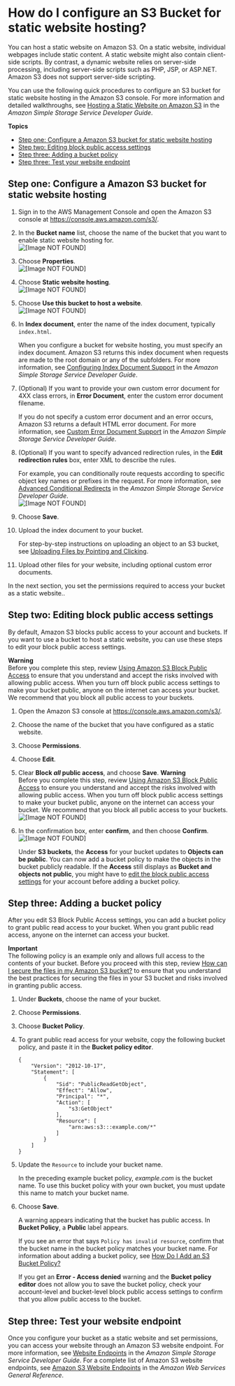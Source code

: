 # How do I configure an S3 Bucket for static website hosting?<a name="static-website-hosting"></a>

You can host a static website on Amazon S3\. On a static website, individual webpages include static content\. A static website might also contain client\-side scripts\. By contrast, a dynamic website relies on server\-side processing, including server\-side scripts such as PHP, JSP, or ASP\.NET\. Amazon S3 does not support server\-side scripting\.

You can use the following quick procedures to configure an S3 bucket for static website hosting in the Amazon S3 console\. For more information and detailed walkthroughs, see [Hosting a Static Website on Amazon S3](https://docs.aws.amazon.com/AmazonS3/latest/dev/WebsiteHosting.html) in the *Amazon Simple Storage Service Developer Guide*\.

**Topics**
+ [Step one: Configure a Amazon S3 bucket for static website hosting](#configure-bucket-website-hosting)
+ [Step two: Editing block public access settings](#set-permissions-static-website-access)
+ [Step three: Adding a bucket policy](#add-bucket-policy-public-access)
+ [Step three: Test your website endpoint](#test-your-website-endpoint)

## Step one: Configure a Amazon S3 bucket for static website hosting<a name="configure-bucket-website-hosting"></a>

1. Sign in to the AWS Management Console and open the Amazon S3 console at [https://console\.aws\.amazon\.com/s3/](https://console.aws.amazon.com/s3/)\.

1. In the **Bucket name** list, choose the name of the bucket that you want to enable static website hosting for\.  
![\[Image NOT FOUND\]](http://docs.aws.amazon.com/AmazonS3/latest/user-guide/images/choose-bucket-name.png)

1. Choose **Properties**\.  
![\[Image NOT FOUND\]](http://docs.aws.amazon.com/AmazonS3/latest/user-guide/images/choose-properties-tab.png)

1. Choose **Static website hosting**\.  
![\[Image NOT FOUND\]](http://docs.aws.amazon.com/AmazonS3/latest/user-guide/images/static-website-hosting-box.png)

1. Choose **Use this bucket to host a website**\.   
![\[Image NOT FOUND\]](http://docs.aws.amazon.com/AmazonS3/latest/user-guide/images/website-endpoint.png)

1. In **Index document**, enter the name of the index document, typically `index.html`\. 

   When you configure a bucket for website hosting, you must specify an index document\. Amazon S3 returns this index document when requests are made to the root domain or any of the subfolders\. For more information, see [Configuring Index Document Support](https://docs.aws.amazon.com/AmazonS3/latest/dev/IndexDocumentSupport.html) in the *Amazon Simple Storage Service Developer Guide*\.

1. \(Optional\) If you want to provide your own custom error document for 4XX class errors, in **Error Document**, enter the custom error document filename\. 

   If you do not specify a custom error document and an error occurs, Amazon S3 returns a default HTML error document\. For more information, see [Custom Error Document Support](https://docs.aws.amazon.com/AmazonS3/latest/dev/CustomErrorDocSupport.html) in the *Amazon Simple Storage Service Developer Guide*\.

1. \(Optional\) If you want to specify advanced redirection rules, in the **Edit redirection rules** box, enter XML to describe the rules\.

   For example, you can conditionally route requests according to specific object key names or prefixes in the request\. For more information, see [Advanced Conditional Redirects](https://docs.aws.amazon.com/AmazonS3/latest/dev/how-to-page-redirect.html#advanced-conditional-redirects) in the *Amazon Simple Storage Service Developer Guide*\.  
![\[Image NOT FOUND\]](http://docs.aws.amazon.com/AmazonS3/latest/user-guide/images/static-website-hosting-enable.png)

1. Choose **Save**\.

1. Upload the index document to your bucket\.

   For step\-by\-step instructions on uploading an object to an S3 bucket, see [Uploading Files by Pointing and Clicking](upload-objects.md#upload-objects-by-file-selection)\. 

1. Upload other files for your website, including optional custom error documents\.

In the next section, you set the permissions required to access your bucket as a static website\.\.

## Step two: Editing block public access settings<a name="set-permissions-static-website-access"></a>

By default, Amazon S3 blocks public access to your account and buckets\. If you want to use a bucket to host a static website, you can use these steps to edit your block public access settings\. 

**Warning**  
Before you complete this step, review [Using Amazon S3 Block Public Access](https://docs.aws.amazon.com/AmazonS3/latest/dev/access-control-block-public-access.html) to ensure that you understand and accept the risks involved with allowing public access\. When you turn off block public access settings to make your bucket public, anyone on the internet can access your bucket\. We recommend that you block all public access to your buckets\.

1. Open the Amazon S3 console at [https://console\.aws\.amazon\.com/s3/](https://console.aws.amazon.com/s3/)\.

1. Choose the name of the bucket that you have configured as a static website\.

1. Choose **Permissions**\.

1. Choose **Edit**\.

1. Clear **Block *all* public access**, and choose **Save**\.
**Warning**  
Before you complete this step, review [Using Amazon S3 Block Public Access](https://docs.aws.amazon.com/AmazonS3/latest/dev/access-control-block-public-access.html) to ensure you understand and accept the risks involved with allowing public access\. When you turn off block public access settings to make your bucket public, anyone on the internet can access your bucket\. We recommend that you block all public access to your buckets\.  
![\[Image NOT FOUND\]](http://docs.aws.amazon.com/AmazonS3/latest/user-guide/images/edit-public-access-clear.png)

1. In the confirmation box, enter **confirm**, and then choose **Confirm**\.  
![\[Image NOT FOUND\]](http://docs.aws.amazon.com/AmazonS3/latest/user-guide/images/edit-public-access-confirm.png)

   Under **S3 buckets**, the **Access** for your bucket updates to **Objects can be public**\. You can now add a bucket policy to make the objects in the bucket publicly readable\. If the **Access** still displays as **Bucket and objects not public**, you might have to [edit the block public access settings](https://docs.aws.amazon.com/AmazonS3/latest/user-guide/block-public-access-account.html) for your account before adding a bucket policy\.

## Step three: Adding a bucket policy<a name="add-bucket-policy-public-access"></a>

After you edit S3 Block Public Access settings, you can add a bucket policy to grant public read access to your bucket\. When you grant public read access, anyone on the internet can access your bucket\.

**Important**  
The following policy is an example only and allows full access to the contents of your bucket\. Before you proceed with this step, review [How can I secure the files in my Amazon S3 bucket?](https://aws.amazon.com/premiumsupport/knowledge-center/secure-s3-resources/) to ensure that you understand the best practices for securing the files in your S3 bucket and risks involved in granting public access\.

1. Under **Buckets**, choose the name of your bucket\.

1. Choose **Permissions**\.

1. Choose **Bucket Policy**\.

1. To grant public read access for your website, copy the following bucket policy, and paste it in the **Bucket policy editor**\.

   ```
   {
       "Version": "2012-10-17",
       "Statement": [
           {
               "Sid": "PublicReadGetObject",
               "Effect": "Allow",
               "Principal": "*",
               "Action": [
                   "s3:GetObject"
               ],
               "Resource": [
                   "arn:aws:s3:::example.com/*"
               ]
           }
       ]
   }
   ```

1. Update the `Resource` to include your bucket name\.

   In the preceding example bucket policy, *example\.com* is the bucket name\. To use this bucket policy with your own bucket, you must update this name to match your bucket name\.

1. Choose **Save**\.

   A warning appears indicating that the bucket has public access\. In **Bucket Policy**, a **Public** label appears\.

   If you see an error that says `Policy has invalid resource`, confirm that the bucket name in the bucket policy matches your bucket name\. For information about adding a bucket policy, see [How Do I Add an S3 Bucket Policy?](https://docs.aws.amazon.com/AmazonS3/latest/user-guide/add-bucket-policy.html)

   If you get an **Error \- Access denied** warning and the **Bucket policy editor** does not allow you to save the bucket policy, check your account\-level and bucket\-level block public access settings to confirm that you allow public access to the bucket\.

## Step three: Test your website endpoint<a name="test-your-website-endpoint"></a>

Once you configure your bucket as a static website and set permissions, you can access your website through an Amazon S3 website endpoint\. For more information, see [Website Endpoints](https://docs.aws.amazon.com/AmazonS3/latest/dev/WebsiteEndpoints.html) in the *Amazon Simple Storage Service Developer Guide*\. For a complete list of Amazon S3 website endpoints, see [Amazon S3 Website Endpoints](https://docs.aws.amazon.com/general/latest/gr/s3.html#s3_website_region_endpoints) in the *Amazon Web Services General Reference*\.